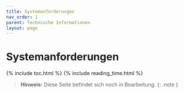 ```yaml
---
title: Systemanforderungen
nav_order: 1
parent: Technische Informationen
layout: page
---
```


# Systemanforderungen
{% include toc.html %}
{% include reading_time.html %}

> **Hinweis:** Diese Seite befindet sich noch in Bearbeitung.
{: .note }
